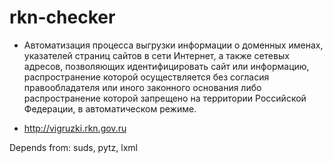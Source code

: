 # rkn-checker
 
 - Автоматизация процесса выгрузки информации о доменных именах, указателей страниц сайтов в сети Интернет, а также сетевых адресов, позволяющих идентифицировать сайт или информацию, распространение которой осуществляется без согласия правообладателя или иного законного основания либо распространение которой запрещено на территории Российской Федерации, в автоматическом режиме.
 
 - http://vigruzki.rkn.gov.ru </br>

Depends from:  suds, pytz, lxml

